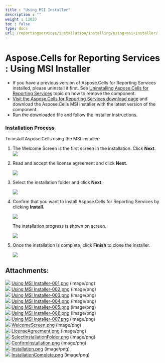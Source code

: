 ```yaml
---
title : "Using MSI Installer" 
description : "" 
weight : 12020 
toc : false
type: docs
url: /reportingservices/installation/installing/using+msi+installer/
---
```


# Aspose.Cells for Reporting Services : Using MSI Installer


*   If you have a previous version of Aspose.Cells for Reporting Services installed, please uninstall it first. See [Uninstalling Aspose.Cells for Reporting Services](https://docs2.aspose.com/cells/reportingservices/installation/installing/uninstalling+aspose.cells+for+reporting+services) topic on how to remove the component.
*   [Visit the Aspose.Cells for Reporting Services download page](https://downloads.aspose.com/cells/reportingservices) and download the Aspose.Cells MSI installer with the latest version of the component.
*   Run the downloaded file and follow the installer instructions.

### Installation Process

To install Aspose.Cells using the MSI installer:

1.  The Welcome Screen is the first screen in the installation. Click **Next**.  
    ![](https://docs2.aspose.com/cells/reportingservices/attachments/6094914/88211506.png)  
      
    
2.  Read and accept the license agreement and click **Next**.  
      
    ![](https://docs2.aspose.com/cells/reportingservices/attachments/6094914/88211507.png)  
      
    
3.  Select the installation folder and click **Next**.  
      
    ![](https://docs2.aspose.com/cells/reportingservices/attachments/6094914/88211508.png)  
      
    
4.  Confirm that you want to install Aspose.Cells for Reporting Services by clicking **Install**.  
      
    ![](https://docs2.aspose.com/cells/reportingservices/attachments/6094914/88211509.png)  
      
    The installation progress is shown on screen.  
      
    ![](https://docs2.aspose.com/cells/reportingservices/attachments/6094914/88211609.png)  
      
    
5.  Once the installation is complete, click **Finish** to close the installer.  
      
    ![](https://docs2.aspose.com/cells/reportingservices/attachments/6094914/88211610.png)

## Attachments:

![](https://docs2.aspose.com/cells/reportingservices/images/icons/bullet_blue.gif) [Using MSI Installer-001.png](https://docs2.aspose.com/cells/reportingservices/attachments/6094914/6193536.png) (image/png)  
![](https://docs2.aspose.com/cells/reportingservices/images/icons/bullet_blue.gif) [Using MSI Installer-002.png](https://docs2.aspose.com/cells/reportingservices/attachments/6094914/6193537.png) (image/png)  
![](https://docs2.aspose.com/cells/reportingservices/images/icons/bullet_blue.gif) [Using MSI Installer-003.png](https://docs2.aspose.com/cells/reportingservices/attachments/6094914/6193550.png) (image/png)  
![](https://docs2.aspose.com/cells/reportingservices/images/icons/bullet_blue.gif) [Using MSI Installer-004.png](https://docs2.aspose.com/cells/reportingservices/attachments/6094914/6193551.png) (image/png)  
![](https://docs2.aspose.com/cells/reportingservices/images/icons/bullet_blue.gif) [Using MSI Installer-005.png](https://docs2.aspose.com/cells/reportingservices/attachments/6094914/6193548.png) (image/png)  
![](https://docs2.aspose.com/cells/reportingservices/images/icons/bullet_blue.gif) [Using MSI Installer-006.png](https://docs2.aspose.com/cells/reportingservices/attachments/6094914/6193549.png) (image/png)  
![](https://docs2.aspose.com/cells/reportingservices/images/icons/bullet_blue.gif) [Using MSI Installer-007.png](https://docs2.aspose.com/cells/reportingservices/attachments/6094914/6193546.png) (image/png)  
![](https://docs2.aspose.com/cells/reportingservices/images/icons/bullet_blue.gif) [WelcomeScreen.png](https://docs2.aspose.com/cells/reportingservices/attachments/6094914/88211506.png) (image/png)  
![](https://docs2.aspose.com/cells/reportingservices/images/icons/bullet_blue.gif) [LicenseAgreement.png](https://docs2.aspose.com/cells/reportingservices/attachments/6094914/88211507.png) (image/png)  
![](https://docs2.aspose.com/cells/reportingservices/images/icons/bullet_blue.gif) [SelectInstallationFolder.png](https://docs2.aspose.com/cells/reportingservices/attachments/6094914/88211508.png) (image/png)  
![](https://docs2.aspose.com/cells/reportingservices/images/icons/bullet_blue.gif) [ConfirmInstallation.png](https://docs2.aspose.com/cells/reportingservices/attachments/6094914/88211509.png) (image/png)  
![](https://docs2.aspose.com/cells/reportingservices/images/icons/bullet_blue.gif) [Installation.png](https://docs2.aspose.com/cells/reportingservices/attachments/6094914/88211609.png) (image/png)  
![](https://docs2.aspose.com/cells/reportingservices/images/icons/bullet_blue.gif) [InstallationComplete.png](https://docs2.aspose.com/cells/reportingservices/attachments/6094914/88211610.png) (image/png)  

